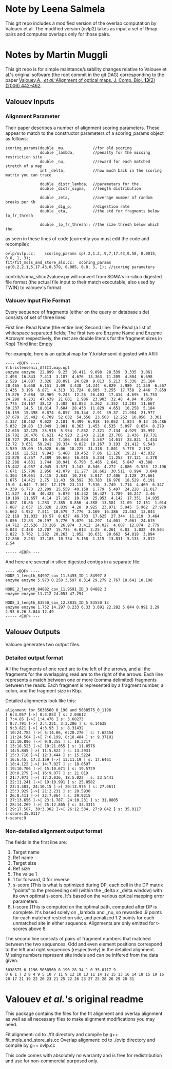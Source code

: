 # Note by Leena Salmela

This git repo includes a modified version of the overlap computation by Valouev et al. The modified version (ovlp2) takes as input a set of Rmap pairs and computes overlaps only for those pairs.

# Notes by Martin Muggli

This git repo is for simple maintance/usability changes relative to Valouev et al.'s original software (the root commit in the git DAG) corresponding to the paper [Valouev,A., *et al.*:Alignment of optical maps. J. Comp. Biol. **13**(2)(2006) 442–462](http://www.ncbi.nlm.nih.gov/pubmed/16597251).

## Valouev Inputs

### Alignment Parameter

Their paper describes a number of alignment scoring parameters.  These appear to match to the  constructor parameters of a scoring_params object as follows:

    scoring_params(double _mu,            //for old scoring
                   double _lambda,        //penalty for the missing restriction site  
                   double _nu,            //reward for each matched stretch of a map
                   int _delta,            //how much back in the scoring matrix you can trace
                      
                   double _distr_lambda,  //parameters for the
                   double _distr_sigma,   //length distribution
                      
                   double _zeta,          //average number of random breaks per Kb
                   double _dig_p,         //digestion rate
                   double _eta,           //the std for fragments below lo_fr_thresh
                      
                   double _lo_fr_thresh); //the size thresh below which the


as seen in these lines of code (currently you must edit the code and recompile):

    ovlp/ovlp.cc:    scoring_params sp(.2,1.2,.9,7,17.43,0.58, 0.0015, 0.8, 1, 3);
    fit/fit_mols_and_store_als.cc:  scoring_params sp(0.2,2,1,5,17.43,0.579, 0.005, 0.8, 3, 1); //scoring parameters


contrib/soma_silico2valuev.py will convert from SOMA's in-silico digested file format (the actual file input to their match executable, also used by TWIN) to valouev's format

### Valouev Input File Format

Every sequence of fragments (either on the query or database side) consists of set of three lines:

First line:  Read Name (the entire line)
Second line: The Read (a list of whitespace separated fields; The first two are Enzyme Name and Enzyme Acronym respectively, the rest are double literals for the fragment sizes in Kbp)
Third line: Empty


For example, here is an optical map for Y.kristensenii digested with AflII:

    ---- <BOF> ----
    Y.kristensenii_AflII.map.opt
    enzyme enzyme  22.899  9.25  10.411  9.098  28.539  3.335  3.061  2.498  16.843  7.413  3.187  4.676  13.363  11.209  4.804  6.698  2.529  14.887  3.326  28.891  24.028  9.013  5.213  5.336  25.184  30.465  5.658  6.151  3.09  3.438  14.344  6.829  3.989  21.359  6.367  2.435  3.196  6.871  4.313  31.724  8.605  3.255  17.758  2.446  7.859  15.876  2.684  18.969  9.243  12.26  26.403  17.414  4.695  16.753  24.298  6.231  47.639  21.881  1.986  23.903  32.48  4.94  0.859  2.775  24.167  38.12  1.482  63.853  3.262  5.352  13.283  11.667  30.237  14.5  18.014  7.684  28.433  11.829  4.651  10.258  5.184  16.159  15.398  6.874  6.057  20.144  2.91  39.37  21.984  21.977  37.679  15.492  6.709  52.032  54.558  23.508  12.262  10.856  3.301  3.337  18.462  9.022  2.181  9.499  6.918  10.052  1.824  9.13  25.486  5.832  28.83  13.049  1.901  8.363  1.453  8.535  5.097  8.654  8.279  12.615  32.125  25.918  5.954  7.852  7.321  7.134  4.929  35.992  16.782  10.476  8.621  42.923  2.243  2.218  23.766  2.436  19.731  18.727  29.814  10.44  7.106  18.034  1.557  14.617  23.821  1.453  12.72  3.631  59.241  19.334  9.022  10.167  3.193  21.412  9.543  3.539  35.09  15.628  6.06  18.225  31.318  1.801  5.778  2.182  25.116  12.521  9.943  5.488  18.452  7.86  11.126  19.21  43.832  23.878  4.357  7.389  10.663  16.015  5.234  11.253  17.121  3.378  12.288  4.631  1.744  10.941  6.793  5.465  2.641  5.847  43.388  15.442  4.957  4.045  3.571  3.143  8.546  4.272  4.886  9.528  12.196  7.671  15.706  2.956  42.079  11.277  18.662  30.511  8.994  3.848  6.303  19.051  3.415  2.843  10.278  3.017  17.406  3.128  27.661  1.675  14.421  2.75  11.43  59.592  30.783  16.976  18.529  6.191  15.0  4.642  7.362  17.179  23.111  7.516  3.749  7.714  4.469  6.347  4.339  6.773  23.209  25.559  40.158  1.779  5.497  24.228  21.017  11.527  4.146  40.423  5.079  18.332  16.427  1.789  10.247  3.46  10.189  11.657  4.14  27.182  10.729  25.953  4.142  17.351  14.935  3.887  10.86  1.283  7.385  8.856  4.388  13.581  31.09  12.151  1.014  7.887  2.057  15.028  2.839  4.28  9.925  23.971  5.945  5.962  27.979  5.662  4.952  7.511  10.579  7.776  3.169  16.386  23.462  13.844  22.119  31.032  10.57  8.637  46.733  17.625  27.344  11.219  3.464  5.056  12.83  26.197  5.776  5.079  14.297  14.001  7.061  24.615  14.712  23.526  33.286  26.974  3.412  24.027  4.607  12.874  2.779  9.043  2.438  12.707  15.735  6.013  3.25  6.261  6.83  3.032  49.504  2.822  3.762  1.282  20.263  1.052  10.631  20.662  54.818  3.894  12.836  2.281  37.185  10.734  5.158  1.315  13.831  5.133  3.012  2.54 
    
    ----- <EOF> ---


And here are several in silico digested contigs in a separate file:

    ---- <BOF> ----
    NODE_1_length_84997_cov_11.5455_ID_1 84997 8
    enzyme enzyme 5.973 0.258 3.597 8.314 29.279 2.767 18.641 10.108
    
    NODE_2_length_84882_cov_11.9591_ID_3 84882 3
    enzyme enzyme 11.712 24.053 47.294
    
    NODE_3_length_83550_cov_12.8835_ID_5 83550 13
    enzyme enzyme 1.752 14.297 0.233 6.33 3.691 22.282 5.844 0.991 2.29 2.93 6.26 3.844 12.49
    ----- <EOF> ---

## Valouev Outputs

Valouev generates two output files.

### Detailed output format

All the fragments of one read are to the left of the arrows, and all the fragments for the overlapping read are to the right of the arrows.  Each line represents a match between one or more (comma delimited) fragments between the reads.  Each fragment is represented by a fragment number, a colon, and the fragment size in Kbp.

Detailed alignments look like this:

    alignment for 5038560_0_190 and 5038575_0_1196
    [ 6:3.057 ]->[ 0:3.853 ] s: 2.04612
    [ 7:4.85 ]->[ 1:4.476 ] s: 3.60273
    [ 8:7.791 ]->[ 2:4.231, 3:3.206 ] s: 6.14635
    [ 9:3.821 ]->[ 4:3.93 ] s: 8.31432
    [ 10:24.782 ]->[ 5:14.06, 6:20.276 ] s: 7.62454
    [ 11:24.504 ]->[ 7:6.199, 8:18.484 ] s: 9.37101
    [ 12:10.896 ]->[ 9:8.355 ] s: 10.3717
    [ 13:18.523 ]->[ 10:21.055 ] s: 11.8576
    [ 14:5.845 ]->[ 11:5.822 ] s: 13.3931
    [ 15:3.718 ]->[ 12:3.444 ] s: 15.5224
    [ 16:6.45, 17:3.159 ]->[ 13:11.19 ] s: 17.6461
    [ 18:4.122 ]->[ 14:7.027 ] s: 18.0597
    [ 19:10.706 ]->[ 15:10.671 ] s: 19.5729
    [ 20:8.279 ]->[ 16:9.077 ] s: 21.019
    [ 21:7.973 ]->[ 17:2.036, 18:5.022 ] s: 23.5441
    [ 22:11.241 ]->[ 19:10.991 ] s: 25.0582
    [ 23:3.483, 24:10.15 ]->[ 20:13.975 ] s: 27.0611
    [ 25:3.929 ]->[ 21:2.231 ] s: 28.5938
    [ 26:8.411 ]->[ 22:7.064 ] s: 29.9215
    [ 27:13.656 ]->[ 23:1.787, 24:10.231 ] s: 31.8805
    [ 28:14.269 ]->[ 25:12.865 ] s: 33.3311
    [ 29:17.587, 30:3.302 ]->[ 26:12.534, 27:9.842 ] s: 35.0117
    s-score:35.0117
    t-score:9


### Non-detailed alignment output format

The fields in the first line are:

1. Target name
2. Ref name
3. Target size
4. Ref size
5. The value 1
6. 1 for forward, 0 for reverse
7. s-score (This is what is optimized during DP, each cell in the DP matrix "points" to the preceeding cell (within the  _delta x _delta window) with its own optimal s-score.  It's based on the various optical mapping error parameters.
8. t-score (This is computed on the optimal path, computed after DP is complete.  It's based solely on _lambda and _nu, so rewarded .9 points for each matched restriction site, and penalized 1.2 points for each unmatched site in either sequence.  Alignments are only emitted for t-scores above 8.

The second line consists of pairs of fragment numbers that matched between the two sequences.  Odd and even element positions correspond to the left and right sequences (respectively) in the detailed alignment.  Missing numbers represent site indels and can be inffered from the data given.


    5038575_0_1196 5038560_0_190 28 34 1 0 35.0117 9
    0 6 1 7 2 8 4 9 5 10 7 11 9 12 10 13 11 14 12 15 13 16 14 18 15 19 16 20 17 21 19 22 20 23 21 25 22 26 23 27 25 28 26 29 28 31


# Valouev *et al.*'s original readme

This package contains the files for the fit alignment and overlap alignment as well as all necessary files to make alignment modifications you may need. 

Fit alignment: cd to ./fit directory and compile by g++ fit_mols_and_store_als.cc
Overlap alignment: cd to ./ovlp directory and compile by g++ ovlp.cc

This code comes with absolutely no warranty and is free for redistribution and use for non-commercial purposed only.
